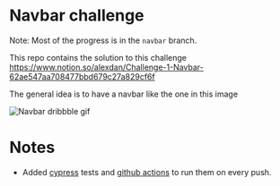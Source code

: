 # Navbar challenge

Note: Most of the progress is in the `navbar` branch.

This repo contains the solution to this challenge https://www.notion.so/alexdan/Challenge-1-Navbar-62ae547aa708477bbd679c27a829cf6f

The general idea is to have a navbar like the one in this image

![Navbar dribbble gif](https://cdn.dribbble.com/users/414694/screenshots/5487895/media/61c4a366fd91e33a29bdca6cfdf5f68d.gif)

# Notes

- Added [cypress](https://cypress.io/) tests and [github actions](https://docs.cypress.io/guides/continuous-integration/github-actions) to run them on every push.
